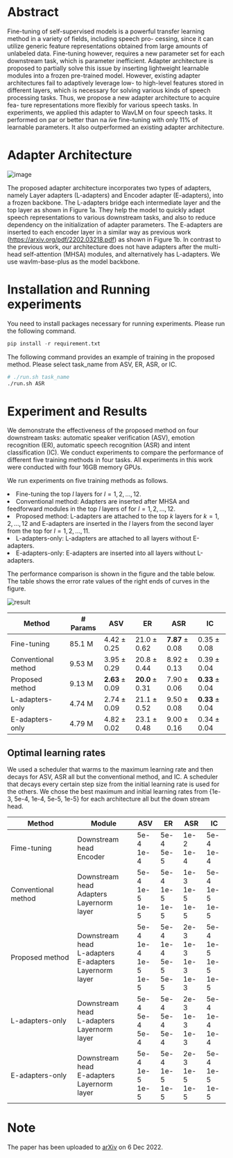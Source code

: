 # Abstract
Fine-tuning of self-supervised models is a powerful transfer learning method in a variety of fields, including speech pro- cessing, since it can utilize generic feature representations obtained from large amounts of unlabeled data. Fine-tuning however, requires a new parameter set for each downstream task, which is parameter inefficient. Adapter architecture is proposed to partially solve this issue by inserting lightweight learnable modules into a frozen pre-trained model. However, existing adapter architectures fail to adaptively leverage low- to high-level features stored in different layers, which is necessary for solving various kinds of speech processing tasks. Thus, we propose a new adapter architecture to acquire fea- ture representations more flexibly for various speech tasks. In experiments, we applied this adapter to WavLM on four speech tasks. It performed on par or better than na ̈ıve fine-tuning with only 11% of learnable parameters. It also outperformed an existing adapter architecture.


# Adapter Architecture
<!-- <img width="337" alt="layeradapter" src="https://user-images.githubusercontent.com/48460458/189790212-b1863b1a-c985-4e1f-86a4-363cd9f31ffc.png"> -->
![image](https://user-images.githubusercontent.com/48460458/197088430-da3cc7ec-a271-4061-b74a-7ab48c11bdc1.png)

The proposed adapter architecture incorporates two types of adapters, namely Layer adapters (L-adapters) and Encoder adapter (E-adapters), into a frozen backbone. The L-adapters bridge each intermediate layer and the top layer as shown in Figure 1a. They help the model to quickly adapt speech representations to various downstream tasks, and also to reduce dependency on the initialization of adapter parameters. The E-adapters are inserted to each encoder layer in a similar way as previous work (https://arxiv.org/pdf/2202.03218.pdf) as shown in Figure 1b. In contrast to the previous work, our architecture does not have adapters after the multi-head self-attention (MHSA) modules, and alternatively has L-adapters.
We use wavlm-base-plus as the model backbone.

# Installation and Running experiments
You need to install packages necessary for running experiments. Please run the following command.
```python
pip install -r requirement.txt
```

The following command provides an example of training in the proposed method. Please select task_name from ASV, ER, ASR, or IC.
```sh
# ./run.sh task_name
./run.sh ASR
```

# Experiment and Results
<!-- ![result](https://user-images.githubusercontent.com/48460458/189800739-e711e953-9095-45d6-bdec-f509581965bb.png) -->

We demonstrate the effectiveness of the proposed method on
four downstream tasks: automatic speaker verification (ASV), emotion recognition (ER), automatic speech recognition (ASR) and intent classification (IC). 
We conduct experiments to compare the performance of different five training methods in four tasks.
All experiments in this work were conducted with four 16GB memory GPUs.

We run experiments on five training methods as follows.
    <li> Fine-tuning the top $l$ layers for $l = 1, 2, \dots ,12$. 
    <li> Conventional method: Adapters are inserted after MHSA and feedforward modules in the top $l$ layers of for $l = 1, 2, \dots , 12$.
    <li> Proposed method: L-adapters are attached to the top $k$ layers for $k = 1, 2, \dots , 12$ and E-adapters are inserted in the $l$ layers from the second layer from the top for $l = 1, 2, \dots, 11$.
    <li> L-adapters-only: L-adapters are attached to all layers without E-adapters.
    <li> E-adapters-only: E-adapters are inserted into all layers without L-adapters.

The performance comparison is shown in the figure and the table below. The table shows the error rate values of the right ends of curves in the figure.

![result](https://user-images.githubusercontent.com/48460458/190456712-4f6252a6-f931-45ee-bea1-68a022d7738f.png)


| Method              | # Params | ASV                                 | ER                                     | ASR                      | IC                        | 
| ------------------- | -------- | --------------------------------------- | ----------------------------------------- | ---------------------------- | ----------------------------- | 
| Fine-tuning         | 85.1 M   | $4.42\pm 0.25$                          | $21.0 \pm 0.62$                          | $\boldsymbol{7.87} \pm 0.08$ | $0.35 \pm 0.08$             | 
| Conventional method | 9.53 M   | $3.95 \pm0.29$                          | $20.8 \pm 0.44$                          | $8.92 \pm 0.13$              | $0.39 \pm 0.04$             | 
| Proposed method     | 9.13 M   | $\boldsymbol{2.63}\pm 0.09$ | $\boldsymbol{20.0} \pm 0.31$ | $7.90 \pm 0.06$              | $\boldsymbol{0.33} \pm 0.04$             | 
| L-adapters-only     | 4.74 M   | $2.74\pm 0.09$                          | $21.1 \pm 0.52$                          | $9.50 \pm 0.08$              | $\boldsymbol{0.33}\pm 0.04$ | 
| E-adapters-only     | 4.79 M   | $4.82\pm 0.02$                          | $23.1 \pm 0.48$                          | $9.00 \pm 0.16$              | $0.34 \pm 0.04$             | 



## Optimal learning rates
We used a scheduler that warms to the maximum
learning rate and then decays for ASV, ASR all but the
conventional method, and IC. A scheduler that decays every
certain step size from the initial learning rate is used for the
others. We chose the best maximum and initial learning rates
from {1e-3, 5e-4, 1e-4, 5e-5, 1e-5} for each architecture all but the down stream head.


| Method              | Module                                                         | ASV                                    | ER                                     | ASR                              | IC                                      | 
| ------------------- | -------------------------------------------------------------- | -------------------------------------- | -------------------------------------- | -------------------------------- | --------------------------------------- | 
| Fime-tuning         | Downstream head <br>Encoder                                    | 5e-4<br>1e-4                       | 5e-4<br>5e-5                      | 1e-2<br>1e-4                   | 5e-4<br>1e-4                        | 
| Conventional method | Downstream head<br>Adapters<br>Layernorm layer                 | 5e-4<br>1e-5<br>1e-5           | 5e-4<br>1e-5<br>1e-5           | 1e-3<br>1e-5<br>1e-5      | 5e-4<br>1e-5<br>1e-5            | 
| Proposed method     | Downstream head<br>L-adapters<br>E-adapters<br>Layernorm layer | 5e-4<br>1e-4<br>1e-5<br>1e-5 |5e-4 <br>1e-4<br>5e-5<br>5e-5 | 2e-3<br>1e-3<br>1e-3<br>1e-3 | 5e-4<br>1e-5 <br>1e-5 <br>1e-5 | 
| L-adapters-only     | Downstream head<br>L-adapters<br>Layernorm layer               | 5e-4<br>5e-4<br>5e-4             | 5e-4<br>5e-4<br>5e-4             | 2e-3<br>1e-3<br>1e-3          | 5e-4<br>1e-4<br>1e-4              | 
| E-adapters-only     | Downstream head<br>E-adapters<br>Layernorm layer               | 5e-4<br>1e-5<br>1e-5           | 5e-4<br>1e-5<br>1e-5           | 2e-3<br>1e-5<br>1e-5      | 5e-4<br>1e-5<br>1e-5            | 

# Note
The paper has been uploaded to [arXiv](https://arxiv.org/abs/2212.02780) on 6 Dec 2022. 
